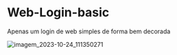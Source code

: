 # Web-Login-basic
Apenas um login de web simples de forma bem decorada

![imagem_2023-10-24_111350271](https://github.com/MatheusP-php/Web-Login-basic/assets/83077665/1afaaff9-ddf5-4031-bcc8-50ec619e175e)
